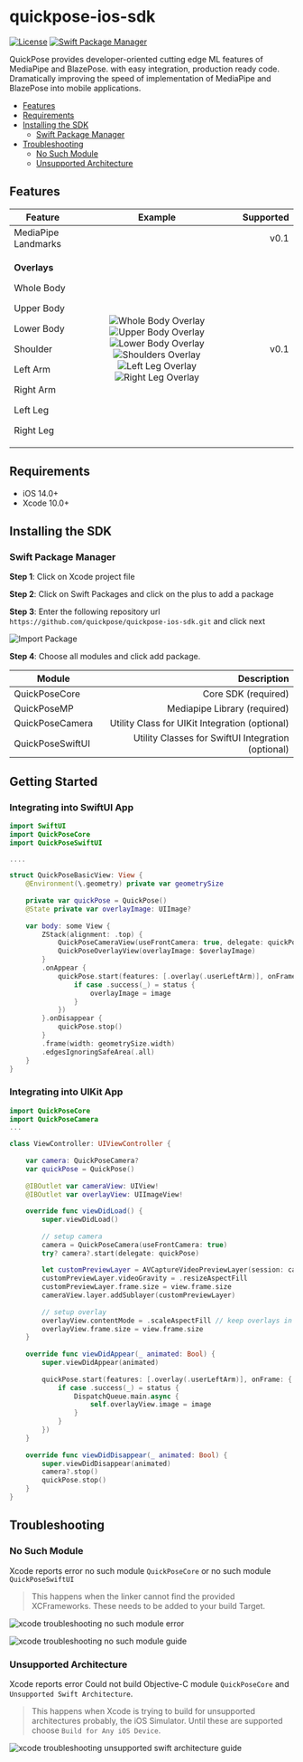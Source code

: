 
# quickpose-ios-sdk

[![License](https://img.shields.io/github/license/quickpose/quickpose-ios-sdk)](https://raw.githubusercontent.com/quickpose/quickpose-ios-sdk/main/LICENSE) 
[![Swift Package Manager](https://img.shields.io/badge/Swift%20Package%20Manager-compatible-brightgreen.svg)](https://github.com/apple/swift-package-manager)

QuickPose provides developer-oriented cutting edge ML features of MediaPipe and BlazePose. with easy integration, production ready code. Dramatically improving the speed of implementation of MediaPipe and BlazePose into mobile applications.

<!-- START doctoc generated TOC please keep comment here to allow auto update -->
<!-- DON'T EDIT THIS SECTION, INSTEAD RE-RUN doctoc TO UPDATE -->

- [Features](#features)
- [Requirements](#requirements)
- [Installing the SDK](#installing-the-sdk)
  - [Swift Package Manager](#swift-package-manager)
- [Troubleshooting](#troubleshooting)
  - [No Such Module](#no-such-module)
  - [Unsupported Architecture](#unsupported-architecture)

<!-- END doctoc generated TOC please keep comment here to allow auto update -->


Features
------------------

| Feature       | Example       | Supported |
| ------------- |:-------------:| ---------:|
| MediaPipe Landmarks  |  | v0.1        |
| <p><b>Overlays</b></p><p>Whole Body</p><p>Upper Body</p><p>Lower Body</p><p>Shoulder</p><p>Left Arm</p><p>Right Arm</p><p>Left Leg</p><p>Right Leg</p>       |  ![Whole Body Overlay](docs/v0.1/overlay-whole-body.gif) ![Upper Body Overlay](docs/v0.1/overlay-upper-body.gif) ![Lower Body Overlay](docs/v0.1/overlay-lower-body.gif)  ![Shoulders Overlay](docs/v0.1/overlay-shoulders.gif)  ![Left Leg Overlay](docs/v0.1/overlay-left-leg.gif)  ![Right Leg Overlay](docs/v0.1/overlay-right-leg.gif)| v0.1        |


Requirements
------------------

- iOS 14.0+ 
- Xcode 10.0+

Installing the SDK
------------------

### Swift Package Manager

__Step 1__: Click on Xcode project file

__Step 2__: Click on Swift Packages and click on the plus to add a package

__Step 3__: Enter the following repository url `https://github.com/quickpose/quickpose-ios-sdk.git` and click next

![Import Package](docs/img/import-sdk-spm-fix.png)

__Step 4__: Choose all modules and click add package.

| Module        | Description         |
| --------------|--------------------:|
| QuickPoseCore | Core SDK (required) |
| QuickPoseMP   | Mediapipe Library (required) |
| QuickPoseCamera | Utility Class for UIKit Integration  (optional) |
| QuickPoseSwiftUI | Utility Classes for SwiftUI Integration  (optional) |

Getting Started
------------------

### Integrating into SwiftUI App

```swift
import SwiftUI
import QuickPoseCore
import QuickPoseSwiftUI

....

struct QuickPoseBasicView: View {
    @Environment(\.geometry) private var geometrySize
    
    private var quickPose = QuickPose()
    @State private var overlayImage: UIImage?
    
    var body: some View {
        ZStack(alignment: .top) {
            QuickPoseCameraView(useFrontCamera: true, delegate: quickPose)
            QuickPoseOverlayView(overlayImage: $overlayImage)
        }
        .onAppear {
            quickPose.start(features: [.overlay(.userLeftArm)], onFrame: { status, image, features, landmarks in
                if case .success(_) = status {
                    overlayImage = image
                }
            })
        }.onDisappear {
            quickPose.stop()
        }
        .frame(width: geometrySize.width)
        .edgesIgnoringSafeArea(.all)
    }
}


```

### Integrating into UIKit App

```swift
import QuickPoseCore
import QuickPoseCamera
...

class ViewController: UIViewController {
    
    var camera: QuickPoseCamera?
    var quickPose = QuickPose()
    
    @IBOutlet var cameraView: UIView!
    @IBOutlet var overlayView: UIImageView!
    
    override func viewDidLoad() {
        super.viewDidLoad()
        
        // setup camera
        camera = QuickPoseCamera(useFrontCamera: true)
        try? camera?.start(delegate: quickPose)
        
        let customPreviewLayer = AVCaptureVideoPreviewLayer(session: camera!.session!)
        customPreviewLayer.videoGravity = .resizeAspectFill
        customPreviewLayer.frame.size = view.frame.size
        cameraView.layer.addSublayer(customPreviewLayer)
        
        // setup overlay
        overlayView.contentMode = .scaleAspectFill // keep overlays in same scale as camera output
        overlayView.frame.size = view.frame.size
    }
    
    override func viewDidAppear(_ animated: Bool) {
        super.viewDidAppear(animated)
        
        quickPose.start(features: [.overlay(.userLeftArm)], onFrame: { status, image, features, landmarks in
            if case .success(_) = status {
                DispatchQueue.main.async {
                    self.overlayView.image = image
                }
            }
        })
    }
    
    override func viewDidDisappear(_ animated: Bool) {
        super.viewDidDisappear(animated)
        camera?.stop()
        quickPose.stop()
    }
}
```


Troubleshooting
------------------

### No Such Module

Xcode reports error no such module `QuickPoseCore` or no such module `QuickPoseSwiftUI`

> This happens when the linker cannot find the provided XCFrameworks. These needs to be added to your build Target. 

![xcode troubleshooting no such module error](docs/img/xcode-troubleshooting-no-such-module-error.png)

![xcode troubleshooting no such module guide](docs/img/xcode-troubleshooting-no-such-module-fix.png)

### Unsupported Architecture

Xcode reports error Could not build Objective-C module `QuickPoseCore` and `Unsupported Swift Architecture`.

> This happens when Xcode is trying to build for unsupported architectures probably, the iOS Simulator. Until these are supported choose `Build for Any iOS Device`.

![xcode troubleshooting unsupported swift architecture guide](docs/img/xcode-troubleshooting-unsupported-swift-architecture-fix.png)
